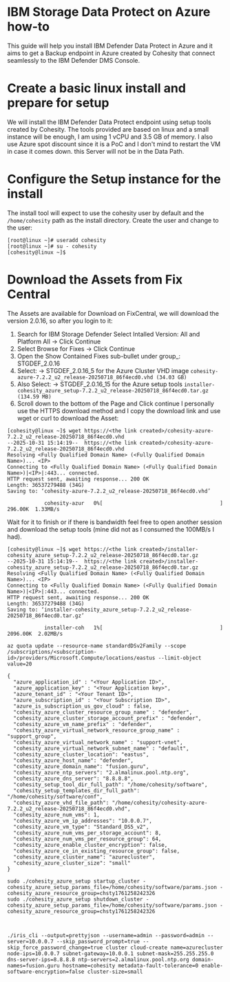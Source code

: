 # IBM Storage Data Protect on Azure how-to
This guide will help you install IBM Defender Data Protect in Azure and it aims to get a Backup endpoint in Azure created by Cohesity that connect seamlessly to the IBM Defender DMS Console.


# Create a basic linux install and prepare for setup
We will install the IBM Defender Data Protect endpoint using setup tools created by Cohesity. The tools provided are based on linux and a small instance will be enough, I am using 1 vCPU and 3.5 GB of memory. I also use Azure spot discount since it is a PoC and I don't mind to restart the VM in case it comes down. this Server will not be in the Data Path.

# Configure the Setup instance for the install
The install tool will expect to use the cohesity user by default and the `/home/cohesity` path as the install directory.
Create the user and change to the user:
```
[root@linux ~]# useradd cohesity
[root@linux ~]# su - cohesity
[cohesity@linux ~]$
```



# Download the Assets from Fix Central
The Assets are available for Download on FixCentral, we will download the version 2.0.16, so after you login to it:
1) Search for IBM Storage Defender Select Intalled Version: All and Platform All -> Click Continue 
2) Select Browse for Fixes -> Click Continue 
3) Open the Show Contained Fixes sub-bullet under group_: STGDEF_2.0.16
4) Select:
   -> STGDEF_2.0.16_5 for the Azure Cluster VHD image `cohesity-azure-7.2.2_u2_release-20250718_86f4ecd0.vhd (34.03 GB)`
5) Also Select:
   -> STGDEF_2.0.16_15 for the Azure setup tools `installer-cohesity_azure_setup-7.2.2_u2_release-20250718_86f4ecd0.tar.gz (134.59 MB)`
6) Scroll down to the bottom of the Page and Click continue
I personally use the HTTPS download method and I copy the download link and use wget or curl to download the Asset:

```
[cohesity@linux ~]$ wget https://<the link created>/cohesity-azure-7.2.2_u2_release-20250718_86f4ecd0.vhd
--2025-10-31 15:14:19--  https://<the link created>/cohesity-azure-7.2.2_u2_release-20250718_86f4ecd0.vhd
Resolving <Fully Qualified Domain Name> (<Fully Qualified Domain Name>)... <IP>
Connecting to <Fully Qualified Domain Name> (<Fully Qualified Domain Name>)|<IP>|:443... connected.
HTTP request sent, awaiting response... 200 OK
Length: 36537279488 (34G)
Saving to: ‘cohesity-azure-7.2.2_u2_release-20250718_86f4ecd0.vhd’

            cohesity-azur   0%[                                      ] 296.00K  1.33MB/s
```
Wait for it to finish or if there is bandwidth feel free to open another session and download the setup tools (mine did not as I consumed the 100MB/s I had).
```
[cohesity@linux ~]$ wget https://<the link created>/installer-cohesity_azure_setup-7.2.2_u2_release-20250718_86f4ecd0.tar.gz
--2025-10-31 15:14:19--  https://<the link created>/installer-cohesity_azure_setup-7.2.2_u2_release-20250718_86f4ecd0.tar.gz
Resolving <Fully Qualified Domain Name> (<Fully Qualified Domain Name>)... <IP>
Connecting to <Fully Qualified Domain Name> (<Fully Qualified Domain Name>)|<IP>|:443... connected.
HTTP request sent, awaiting response... 200 OK
Length: 36537279488 (34G)
Saving to: ‘installer-cohesity_azure_setup-7.2.2_u2_release-20250718_86f4ecd0.tar.gz’

            installer-coh   1%[                                      ] 2096.00K  2.02MB/s
```

```
az quota update --resource-name standardDSv2Family --scope /subscriptions/<subscription-id>/providers/Microsoft.Compute/locations/eastus --limit-object value=20
```

```
{
  "azure_application_id" : "<Your Application ID>",
  "azure_application_key" : "<Your Application key>",
  "azure_tenant_id" : "<Your Tenant ID>",
  "azure_subscription_id" : "<Your Subscription ID>",
  "azure_is_subscription_us_gov_cloud" : false,
  "cohesity_azure_cluster_resource_group_name" : "defender",
  "cohesity_azure_cluster_storage_account_prefix" : "defender",
  "cohesity_azure_vm_name_prefix" : "defender",
  "cohesity_azure_virtual_network_resource_group_name" : "support_group",
  "cohesity_azure_virtual_network_name" : "support-vnet",
  "cohesity_azure_virtual_network_subnet_name" : "default",
  "cohesity_azure_cluster_location": "eastus",
  "cohesity_azure_host_name": "defender",
  "cohesity_azure_domain_name": "fusion.guru",
  "cohesity_azure_ntp_servers": "2.almalinux.pool.ntp.org",
  "cohesity_azure_dns_server": "8.8.8.8",
  "cohesity_setup_tool_dir_full_path": "/home/cohesity/software",
  "cohesity_setup_templates_dir_full_path": "/home/cohesity/software/conf",
  "cohesity_azure_vhd_file_path": "/home/cohesity/cohesity-azure-7.2.2_u2_release-20250718_86f4ecd0.vhd",
  "cohesity_azure_num_vms": 1,
  "cohesity_azure_vm_ip_addresses": "10.0.0.7",
  "cohesity_azure_vm_type": "Standard_DS5_v2",
  "cohesity_azure_num_vms_per_storage_account": 8,
  "cohesity_azure_num_vms_per_resource_group": 64,
  "cohesity_azure_enable_cluster_encryption": false,
  "cohesity_azure_ce_in_existing_resource_group": false,
  "cohesity_azure_cluster_name": "azurecluster",
  "cohesity_azure_cluster_size": "small"
}
```








```
sudo ./cohesity_azure_setup startup_cluster -cohesity_azure_setup_params_file=/home/cohesity/software/params.json -cohesity_azure_resource_group=chsty1761258242326
sudo ./cohesity_azure_setup shutdown_cluster -cohesity_azure_setup_params_file=/home/cohesity/software/params.json -cohesity_azure_resource_group=chsty1761258242326



./iris_cli --output=prettyjson --username=admin --password=admin --server=10.0.0.7 --skip_password_prompt=true --skip_force_password_change=true cluster cloud-create name=azurecluster node-ips=10.0.0.7 subnet-gateway=10.0.0.1 subnet-mask=255.255.255.0 dns-server-ips=8.8.8.8 ntp-servers=2.almalinux.pool.ntp.org domain-names=fusion.guru hostname=cohesity metadata-fault-tolerance=0 enable-software-encryption=false cluster-size=small
```

